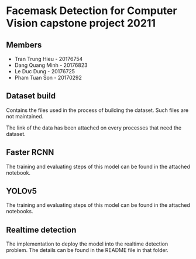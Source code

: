 # Facemask Detection for Computer Vision capstone project 20211

## Members
- Tran Trung Hieu - 20176754
- Dang Quang Minh - 20176823
- Le Duc Dung - 20176725
- Pham Tuan Son - 20170292

## Dataset build 
Contains the files used in the process of building the dataset. Such files are not maintained. 

The link of the data has been attached on every processes that need the dataset. 

## Faster RCNN 
The training and evaluating steps of this model can be found in the attached notebook. 

## YOLOv5 
The training and evaluating steps of this model can be found in the attached notebooks. 

## Realtime detection
The implementation to deploy the model into the realtime detection problem. The details can be found in the README file in that folder. 
